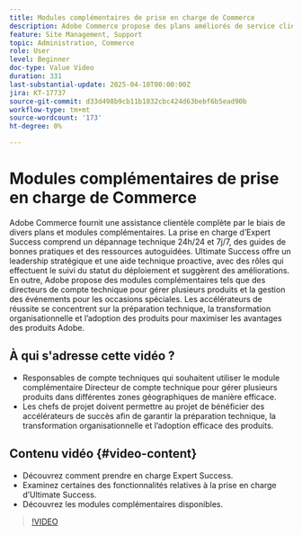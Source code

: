 ```yaml
---
title: Modules complémentaires de prise en charge de Commerce
description: Adobe Commerce propose des plans améliorés de service clientèle, notamment Expert Success et Ultimate Success, ainsi que divers modules complémentaires d’assistance stratégique.
feature: Site Management, Support
topic: Administration, Commerce
role: User
level: Beginner
doc-type: Value Video
duration: 331
last-substantial-update: 2025-04-10T00:00:00Z
jira: KT-17737
source-git-commit: d33d498b9cb11b1832cbc424d63bebf6b5ead90b
workflow-type: tm+mt
source-wordcount: '173'
ht-degree: 0%

---
```



# Modules complémentaires de prise en charge de Commerce

Adobe Commerce fournit une assistance clientèle complète par le biais de divers plans et modules complémentaires. La prise en charge d’Expert Success comprend un dépannage technique 24h/24 et 7j/7, des guides de bonnes pratiques et des ressources autoguidées. Ultimate Success offre un leadership stratégique et une aide technique proactive, avec des rôles qui effectuent le suivi du statut du déploiement et suggèrent des améliorations. En outre, Adobe propose des modules complémentaires tels que des directeurs de compte technique pour gérer plusieurs produits et la gestion des événements pour les occasions spéciales. Les accélérateurs de réussite se concentrent sur la préparation technique, la transformation organisationnelle et l’adoption des produits pour maximiser les avantages des produits Adobe.

## À qui s&#39;adresse cette vidéo ?

* Responsables de compte techniques qui souhaitent utiliser le module complémentaire Directeur de compte technique pour gérer plusieurs produits dans différentes zones géographiques de manière efficace.
* Les chefs de projet doivent permettre au projet de bénéficier des accélérateurs de succès afin de garantir la préparation technique, la transformation organisationnelle et l’adoption efficace des produits.

## Contenu vidéo {#video-content}

* Découvrez comment prendre en charge Expert Success.
* Examinez certaines des fonctionnalités relatives à la prise en charge d’Ultimate Success.
* Découvrez les modules complémentaires disponibles.


>[!VIDEO](https://video.tv.adobe.com/v/3457545/?learn=on&enablevpops)
